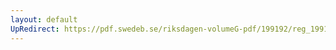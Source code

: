 ```yaml
---
layout: default
UpRedirect: https://pdf.swedeb.se/riksdagen-volumeG-pdf/199192/reg_199192/reg_199192_0821.pdf
---
```

